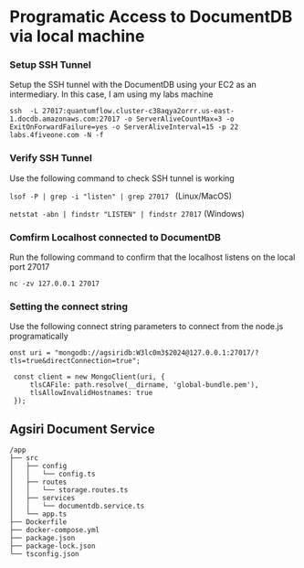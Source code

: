 
# Programatic Access to DocumentDB via local machine

### Setup SSH Tunnel
Setup the SSH tunnel with the DocumentDB using your EC2 as an intermediary. In this case, I am using my labs machine

```
ssh  -L 27017:quantumflow.cluster-c38aqya2orrr.us-east-1.docdb.amazonaws.com:27017 -o ServerAliveCountMax=3 -o ExitOnForwardFailure=yes -o ServerAliveInterval=15 -p 22 labs.4fiveone.com -N -f
```

### Verify SSH Tunnel

Use the following command to check SSH tunnel is working

`lsof -P | grep -i "listen" | grep 27017 ` (Linux/MacOS)

`netstat -abn | findstr "LISTEN" | findstr 27017` (Windows)

### Comfirm Localhost connected to DocumentDB

Run the following command to confirm that the localhost listens on the local port 27017

`nc -zv 127.0.0.1 27017 `


### Setting the connect string

Use the following connect string parameters to connect from the node.js programatically

```
onst uri = "mongodb://agsiridb:W3lc0m3$2024@127.0.0.1:27017/?tls=true&directConnection=true";

 const client = new MongoClient(uri, {
     tlsCAFile: path.resolve(__dirname, 'global-bundle.pem'),
     tlsAllowInvalidHostnames: true
 });
```

## Agsiri Document Service
```
/app
├── src
│   ├── config
│   │   └── config.ts
│   ├── routes
│   │   └── storage.routes.ts
│   ├── services
│   │   └── documentdb.service.ts
│   └── app.ts
├── Dockerfile
├── docker-compose.yml
├── package.json
├── package-lock.json
└── tsconfig.json
```

